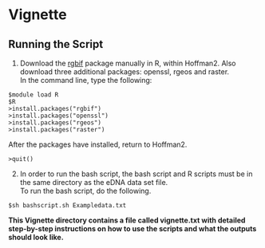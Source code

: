 # **Vignette** <br>
## **Running the Script** <br>
1. Download the [rgbif](https://cran.r-project.org/web/packages/rgbif/rgbif.pdf) package manually in R, within Hoffman2. Also download three additional packages: openssl, rgeos and raster. <br>
In the command line, type the following:

```
$module load R 
$R 
>install.packages("rgbif")
>install.packages("openssl") 
>install.packages("rgeos") 
>install.packages("raster")
  ```
  
After the packages have installed, return to Hoffman2. <br>
 ``` 
 >quit() 
 ```
  
2. In order to run the bash script, the bash script and R scripts must be in the same directory as the eDNA data set file.<br>
  To run the bash script, do the following.<br>
  ```
  $sh bashscript.sh Exampledata.txt
  ```
  
  **This Vignette directory contains a file called vignette.txt with detailed step-by-step instructions on how to use the scripts and what the outputs should look like.** 
  
 
 
  
